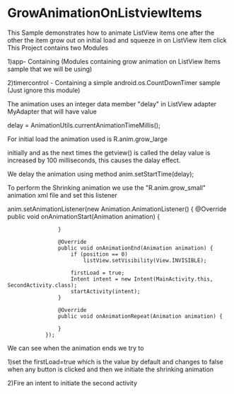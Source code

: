 # GrowAnimationOnListviewItems
This Sample demonstrates how to animate ListView items one after the other the item grow out on initial load and squeeze in on ListView item click 
This Project contains two Modules 

1)app- Containing (Modules containing grow animation on ListView Items sample that we will be using)

2)timercontrol - Containing a simple android.os.CountDownTimer sample (Just ignore this module)

The animation uses an integer data member "delay" in ListView adapter MyAdapter that will have value 

delay = AnimationUtils.currentAnimationTimeMillis(); 

For initial load the animation used is R.anim.grow_large

initially and as the next times the getview() is called the delay value is increased by 100 milliseconds, this causes the dalay effect.

We delay the animation using method anim.setStartTime(delay);

To perform the Shrinking animation we use the "R.anim.grow_small" animation xml file and set this listener

anim.setAnimationListener(new Animation.AnimationListener() {
                    @Override
                    public void onAnimationStart(Animation animation) {

                    }

                    @Override
                    public void onAnimationEnd(Animation animation) {
                        if (position == 0)
                            listView.setVisibility(View.INVISIBLE);

                        firstLoad = true;
                        Intent intent = new Intent(MainActivity.this, SecondActivity.class);
                        startActivity(intent);
                    }

                    @Override
                    public void onAnimationRepeat(Animation animation) {

                    }
                });
                
We can see when the animation ends we try to 

1)set the firstLoad=true which is the value by default and changes to false when any  button is clicked and then we initiate the shrinking animation

2)Fire an intent to initiate the second activity

